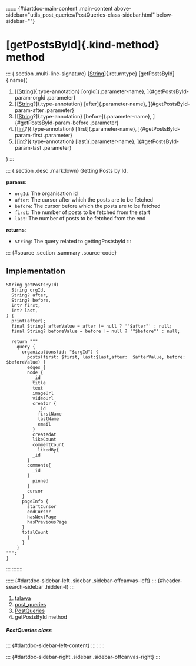 ::::::: {#dartdoc-main-content .main-content above-sidebar="utils_post_queries/PostQueries-class-sidebar.html" below-sidebar=""}
<div>

# [getPostsById]{.kind-method} method

</div>

::: {.section .multi-line-signature}
[[String](https://api.flutter.dev/flutter/dart-core/String-class.html)]{.returntype}
[getPostsById]{.name}(

1.  [[[String](https://api.flutter.dev/flutter/dart-core/String-class.html)]{.type-annotation}
    [orgId]{.parameter-name}, ]{#getPostsById-param-orgId .parameter}
2.  [[[String](https://api.flutter.dev/flutter/dart-core/String-class.html)?]{.type-annotation}
    [after]{.parameter-name}, ]{#getPostsById-param-after .parameter}
3.  [[[String](https://api.flutter.dev/flutter/dart-core/String-class.html)?]{.type-annotation}
    [before]{.parameter-name}, ]{#getPostsById-param-before .parameter}
4.  [[[int](https://api.flutter.dev/flutter/dart-core/int-class.html)?]{.type-annotation}
    [first]{.parameter-name}, ]{#getPostsById-param-first .parameter}
5.  [[[int](https://api.flutter.dev/flutter/dart-core/int-class.html)?]{.type-annotation}
    [last]{.parameter-name}, ]{#getPostsById-param-last .parameter}

)
:::

::: {.section .desc .markdown}
Getting Posts by Id.

**params**:

-   `orgId`: The organisation id
-   `after`: The cursor after which the posts are to be fetched
-   `before`: The cursor before which the posts are to be fetched
-   `first`: The number of posts to be fetched from the start
-   `last`: The number of posts to be fetched from the end

**returns**:

-   `String`: The query related to gettingPostsbyId
:::

::: {#source .section .summary .source-code}
## Implementation

``` language-dart
String getPostsById(
  String orgId,
  String? after,
  String? before,
  int? first,
  int? last,
) {
  print(after);
  final String? afterValue = after != null ? '"$after"' : null;
  final String? beforeValue = before != null ? '"$before"' : null;

  return """
    query {
      organizations(id: "$orgId") {
        posts(first: $first, last:$last,after:  $afterValue, before: $beforeValue) {
        edges {
        node {
          _id
          title
          text
          imageUrl
          videoUrl
          creator {
            _id
            firstName
            lastName
            email
          }
          createdAt
          likeCount
          commentCount
            likedBy{
          _id
        }
        comments{
          _id
        }
          pinned
        }
        cursor
      }
      pageInfo {
        startCursor
        endCursor
        hasNextPage
        hasPreviousPage
      }
      totalCount
        }
      }
    }
""";
}
```
:::
:::::::

::::: {#dartdoc-sidebar-left .sidebar .sidebar-offcanvas-left}
::: {#header-search-sidebar .hidden-l}
:::

1.  [talawa](../../index.html)
2.  [post_queries](../../utils_post_queries/)
3.  [PostQueries](../../utils_post_queries/PostQueries-class.html)
4.  getPostsById method

##### PostQueries class

::: {#dartdoc-sidebar-left-content}
:::
:::::

::: {#dartdoc-sidebar-right .sidebar .sidebar-offcanvas-right}
:::

